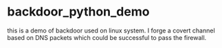 # backdoor_python_demo
this is a demo of backdoor used on linux system. I forge a covert channel based on DNS packets which could be successful to pass the firewall.
